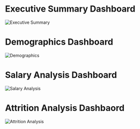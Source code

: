 # Executive Summary Dashboard
![Executive Summary](https://github.com/user-attachments/assets/3596258e-65c8-4e9a-9114-7b9e9275e540)
# Demographics Dashboard 
![Demographics](https://github.com/user-attachments/assets/9b329e88-1334-48f9-8f05-452770e3d3a7)
# Salary Analysis Dashboard
![Salary Analysis](https://github.com/user-attachments/assets/b47fefc9-b92e-4d85-a194-22f2ba50d2e0)
# Attrition Analysis Dashbaord
![Attrition Analysis](https://github.com/user-attachments/assets/dfad2c46-21bb-41d3-96ce-cdb40e8b07cb)
